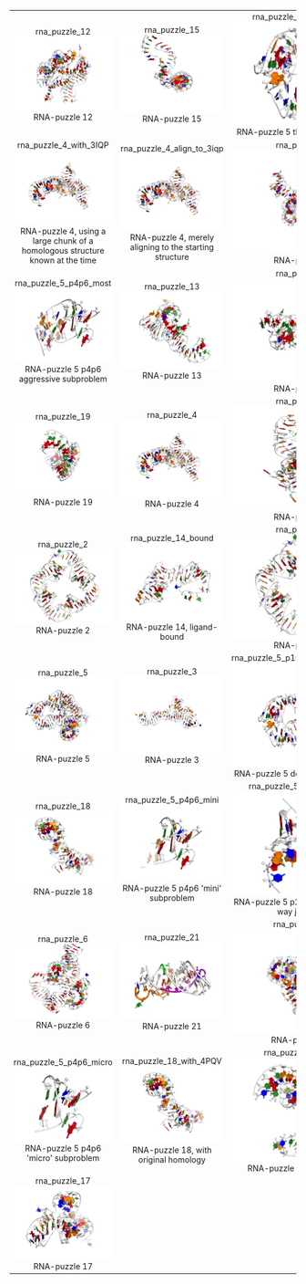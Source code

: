 <table>
	<tr>
		<td align="center">rna_puzzle_12<br /><img src="rna_puzzle_12_NATIVE_12_4qln_solution_rpr.png" /><br />RNA-puzzle 12</td>
		<td align="center">rna_puzzle_15<br /><img src="rna_puzzle_15_NATIVE_15_solution_0_rpr.png" /><br />RNA-puzzle 15</td>
		<td align="center">rna_puzzle_5_p15_p3_p8<br /><img src="rna_puzzle_5_p15_p3_p8_NATIVE_5_0_solution_4p8z_rpr.png" /><br />RNA-puzzle 5 three-way junction</td>
	</tr>
	<tr>
		<td align="center">rna_puzzle_4_with_3IQP<br /><img src="rna_puzzle_4_with_3IQP_NATIVE_4_0_solution_3V7E_rpr.png" /><br />RNA-puzzle 4, using a large chunk of a homologous structure known at the time</td>
		<td align="center">rna_puzzle_4_align_to_3iqp<br /><img src="rna_puzzle_4_align_to_3iqp_NATIVE_4_0_solution_3V7E_rpr.png" /><br />RNA-puzzle 4, merely aligning to the starting structure</td>
		<td align="center">rna_puzzle_7<br /><img src="rna_puzzle_7_NATIVE_7_0_solution_4r4v_rpr.png" /><br />RNA-puzzle 7</td>
	</tr>
	<tr>
		<td align="center">rna_puzzle_5_p4p6_most<br /><img src="rna_puzzle_5_p4p6_most_NATIVE_5_0_solution_4p8z_rpr.png" /><br />RNA-puzzle 5 p4p6 aggressive subproblem</td>
		<td align="center">rna_puzzle_13<br /><img src="rna_puzzle_13_NATIVE_13_0_solution_4XW7_rpr.png" /><br />RNA-puzzle 13</td>
		<td align="center">rna_puzzle_1<br /><img src="rna_puzzle_1_NATIVE_1_solution_0_rpr.png" /><br />RNA-puzzle 1</td>
	</tr>
	<tr>
		<td align="center">rna_puzzle_19<br /><img src="rna_puzzle_19_NATIVE_19_5t5a_solution_0_rpr.png" /><br />RNA-puzzle 19</td>
		<td align="center">rna_puzzle_4<br /><img src="rna_puzzle_4_NATIVE_4_0_solution_3V7E_rpr.png" /><br />RNA-puzzle 4</td>
		<td align="center">rna_puzzle_8<br /><img src="rna_puzzle_8_NATIVE_8_0_solution_4L81_rpr.png" /><br />RNA-puzzle 8</td>
	</tr>
	<tr>
		<td align="center">rna_puzzle_2<br /><img src="rna_puzzle_2_NATIVE_2_0_solution.png" /><br />RNA-puzzle 2</td>
		<td align="center">rna_puzzle_14_bound<br /><img src="rna_puzzle_14_bound_NATIVE_14_5ddp_bound_solution_rpr.png" /><br />RNA-puzzle 14, ligand-bound</td>
		<td align="center">rna_puzzle_2<br /><img src="rna_puzzle_2_NATIVE_hacked_on.png" /><br />RNA-puzzle 2</td>
	</tr>
	<tr>
		<td align="center">rna_puzzle_5<br /><img src="rna_puzzle_5_NATIVE_5_0_solution_4p8z_rpr.png" /><br />RNA-puzzle 5</td>
		<td align="center">rna_puzzle_3<br /><img src="rna_puzzle_3_NATIVE_3_solution_0_rpr.png" /><br />RNA-puzzle 3</td>
		<td align="center">rna_puzzle_5_p15_p3_p8_with_dock<br /><img src="rna_puzzle_5_p15_p3_p8_with_dock_NATIVE_5_0_solution_4p8z_rpr.png" /><br />RNA-puzzle 5 docking subproblem</td>
	</tr>
	<tr>
		<td align="center">rna_puzzle_18<br /><img src="rna_puzzle_18_NATIVE_18_0_solution_5TPY_rpr.png" /><br />RNA-puzzle 18</td>
		<td align="center">rna_puzzle_5_p4p6_mini<br /><img src="rna_puzzle_5_p4p6_mini_NATIVE_5_0_solution_4p8z_rpr.png" /><br />RNA-puzzle 5 p4p6 'mini' subproblem</td>
		<td align="center">rna_puzzle_5_p2_p2.1_p10<br /><img src="rna_puzzle_5_p2_p2.1_p10_NATIVE_5_0_solution_4p8z_rpr.png" /><br />RNA-puzzle 5 p2, p2.1, p10 three-way junction</td>
	</tr>
	<tr>
		<td align="center">rna_puzzle_6<br /><img src="rna_puzzle_6_NATIVE_6_0_solution_4GXY_rpr.png" /><br />RNA-puzzle 6</td>
		<td align="center">rna_puzzle_21<br /><img src="rna_puzzle_21_NATIVE_21_5nwq_solution_0_rpr.png" /><br />RNA-puzzle 21</td>
		<td align="center">rna_puzzle_10<br /><img src="rna_puzzle_10_NATIVE_10_0_solution_4LCK_rpr.png" /><br />RNA-puzzle 10</td>
	</tr>
	<tr>
		<td align="center">rna_puzzle_5_p4p6_micro<br /><img src="rna_puzzle_5_p4p6_micro_NATIVE_5_0_solution_4p8z_rpr.png" /><br />RNA-puzzle 5 p4p6 'micro' subproblem</td>
		<td align="center">rna_puzzle_18_with_4PQV<br /><img src="rna_puzzle_18_with_4PQV_NATIVE_18_0_solution_5TPY_rpr.png" /><br />RNA-puzzle 18, with original homology</td>
		<td align="center">rna_puzzle_14_free<br /><img src="rna_puzzle_14_free_NATIVE_14_5ddo_free_solution_rpr.png" /><br />RNA-puzzle 14, ligand-free</td>
	</tr>
	<tr>
		<td align="center">rna_puzzle_17<br /><img src="rna_puzzle_17_NATIVE_17_5k7c_solution_rpr.png" /><br />RNA-puzzle 17</td>
		<td></td>
		<td></td>
	</tr>
</table>
